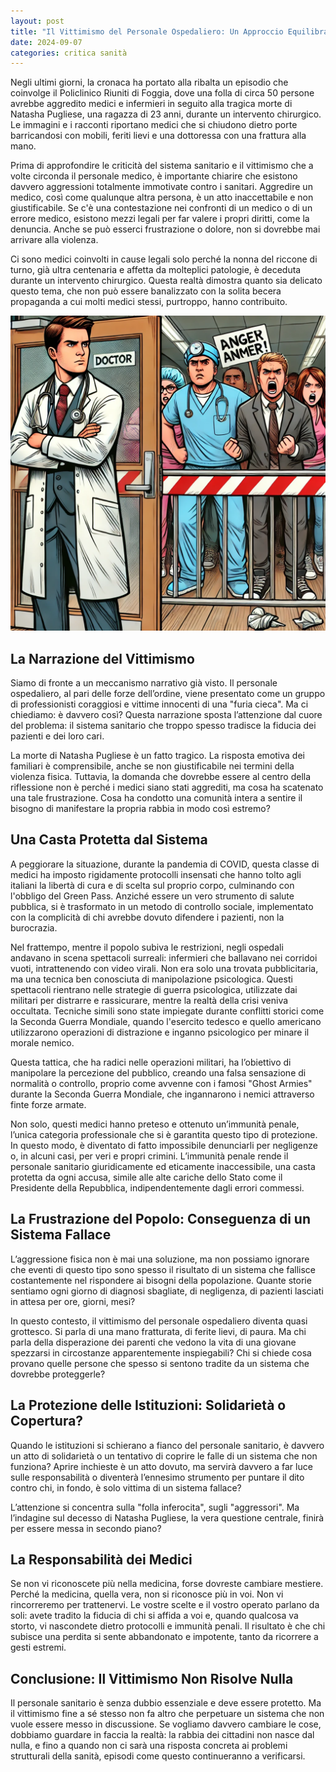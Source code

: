 ```yaml
---
layout: post
title: "Il Vittimismo del Personale Ospedaliero: Un Approccio Equilibrato a una Questione Delicata"
date: 2024-09-07
categories: critica sanità
---
```


Negli ultimi giorni, la cronaca ha portato alla ribalta un episodio che coinvolge il Policlinico Riuniti di Foggia, dove una folla di circa 50 persone avrebbe aggredito medici e infermieri in seguito alla tragica morte di Natasha Pugliese, una ragazza di 23 anni, durante un intervento chirurgico. Le immagini e i racconti riportano medici che si chiudono dietro porte barricandosi con mobili, feriti lievi e una dottoressa con una frattura alla mano.

Prima di approfondire le criticità del sistema sanitario e il vittimismo che a volte circonda il personale medico, è importante chiarire che esistono davvero aggressioni totalmente immotivate contro i sanitari. Aggredire un medico, così come qualunque altra persona, è un atto inaccettabile e non giustificabile. Se c'è una contestazione nei confronti di un medico o di un errore medico, esistono mezzi legali per far valere i propri diritti, come la denuncia. Anche se può esserci frustrazione o dolore, non si dovrebbe mai arrivare alla violenza.

Ci sono medici coinvolti in cause legali solo perché la nonna del riccone di turno, già ultra centenaria e affetta da molteplici patologie, è deceduta durante un intervento chirurgico. Questa realtà dimostra quanto sia delicato questo tema, che non può essere banalizzato con la solita becera propaganda a cui molti medici stessi, purtroppo, hanno contribuito.

![Vignetta sul vittimismo del personale ospedaliero](/assets/images/vignetta-vittimismo-personale-ospedaliero.png)


## La Narrazione del Vittimismo

Siamo di fronte a un meccanismo narrativo già visto. Il personale ospedaliero, al pari delle forze dell’ordine, viene presentato come un gruppo di professionisti coraggiosi e vittime innocenti di una "furia cieca". Ma ci chiediamo: è davvero così? Questa narrazione sposta l’attenzione dal cuore del problema: il sistema sanitario che troppo spesso tradisce la fiducia dei pazienti e dei loro cari.

La morte di Natasha Pugliese è un fatto tragico. La risposta emotiva dei familiari è comprensibile, anche se non giustificabile nei termini della violenza fisica. Tuttavia, la domanda che dovrebbe essere al centro della riflessione non è perché i medici siano stati aggrediti, ma cosa ha scatenato una tale frustrazione. Cosa ha condotto una comunità intera a sentire il bisogno di manifestare la propria rabbia in modo così estremo?

## Una Casta Protetta dal Sistema

A peggiorare la situazione, durante la pandemia di COVID, questa classe di medici ha imposto rigidamente protocolli insensati che hanno tolto agli italiani la libertà di cura e di scelta sul proprio corpo, culminando con l'obbligo del Green Pass. Anziché essere un vero strumento di salute pubblica, si è trasformato in un metodo di controllo sociale, implementato con la complicità di chi avrebbe dovuto difendere i pazienti, non la burocrazia.

Nel frattempo, mentre il popolo subiva le restrizioni, negli ospedali andavano in scena spettacoli surreali: infermieri che ballavano nei corridoi vuoti, intrattenendo con video virali. Non era solo una trovata pubblicitaria, ma una tecnica ben conosciuta di manipolazione psicologica. Questi spettacoli rientrano nelle strategie di guerra psicologica, utilizzate dai militari per distrarre e rassicurare, mentre la realtà della crisi veniva occultata. Tecniche simili sono state impiegate durante conflitti storici come la Seconda Guerra Mondiale, quando l'esercito tedesco e quello americano utilizzarono operazioni di distrazione e inganno psicologico per minare il morale nemico.

Questa tattica, che ha radici nelle operazioni militari, ha l’obiettivo di manipolare la percezione del pubblico, creando una falsa sensazione di normalità o controllo, proprio come avvenne con i famosi "Ghost Armies" durante la Seconda Guerra Mondiale, che ingannarono i nemici attraverso finte forze armate.

Non solo, questi medici hanno preteso e ottenuto un’immunità penale, l’unica categoria professionale che si è garantita questo tipo di protezione. In questo modo, è diventato di fatto impossibile denunciarli per negligenze o, in alcuni casi, per veri e propri crimini. L’immunità penale rende il personale sanitario giuridicamente ed eticamente inaccessibile, una casta protetta da ogni accusa, simile alle alte cariche dello Stato come il Presidente della Repubblica, indipendentemente dagli errori commessi. 

## La Frustrazione del Popolo: Conseguenza di un Sistema Fallace

L’aggressione fisica non è mai una soluzione, ma non possiamo ignorare che eventi di questo tipo sono spesso il risultato di un sistema che fallisce costantemente nel rispondere ai bisogni della popolazione. Quante storie sentiamo ogni giorno di diagnosi sbagliate, di negligenza, di pazienti lasciati in attesa per ore, giorni, mesi? 

In questo contesto, il vittimismo del personale ospedaliero diventa quasi grottesco. Si parla di una mano fratturata, di ferite lievi, di paura. Ma chi parla della disperazione dei parenti che vedono la vita di una giovane spezzarsi in circostanze apparentemente inspiegabili? Chi si chiede cosa provano quelle persone che spesso si sentono tradite da un sistema che dovrebbe proteggerle?

## La Protezione delle Istituzioni: Solidarietà o Copertura?

Quando le istituzioni si schierano a fianco del personale sanitario, è davvero un atto di solidarietà o un tentativo di coprire le falle di un sistema che non funziona? Aprire inchieste è un atto dovuto, ma servirà davvero a far luce sulle responsabilità o diventerà l’ennesimo strumento per puntare il dito contro chi, in fondo, è solo vittima di un sistema fallace?

L’attenzione si concentra sulla "folla inferocita", sugli "aggressori". Ma l’indagine sul decesso di Natasha Pugliese, la vera questione centrale, finirà per essere messa in secondo piano?

## La Responsabilità dei Medici

Se non vi riconoscete più nella medicina, forse dovreste cambiare mestiere. Perché la medicina, quella vera, non si riconosce più in voi. Non vi rincorreremo per trattenervi. Le vostre scelte e il vostro operato parlano da soli: avete tradito la fiducia di chi si affida a voi e, quando qualcosa va storto, vi nascondete dietro protocolli e immunità penali. Il risultato è che chi subisce una perdita si sente abbandonato e impotente, tanto da ricorrere a gesti estremi.

## Conclusione: Il Vittimismo Non Risolve Nulla

Il personale sanitario è senza dubbio essenziale e deve essere protetto. Ma il vittimismo fine a sé stesso non fa altro che perpetuare un sistema che non vuole essere messo in discussione. Se vogliamo davvero cambiare le cose, dobbiamo guardare in faccia la realtà: la rabbia dei cittadini non nasce dal nulla, e fino a quando non ci sarà una risposta concreta ai problemi strutturali della sanità, episodi come questo continueranno a verificarsi.
